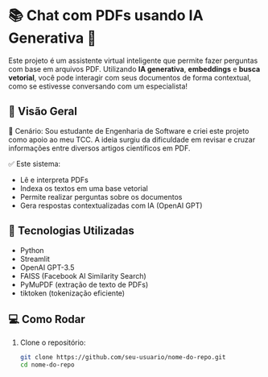 # 📚 Chat com PDFs usando IA Generativa 🤖

Este projeto é um assistente virtual inteligente que permite fazer perguntas com base em arquivos PDF. Utilizando **IA generativa**, **embeddings** e **busca vetorial**, você pode interagir com seus documentos de forma contextual, como se estivesse conversando com um especialista!

## 🚀 Visão Geral

📌 Cenário: Sou estudante de Engenharia de Software e criei este projeto como apoio ao meu TCC. A ideia surgiu da dificuldade em revisar e cruzar informações entre diversos artigos científicos em PDF.

✅ Este sistema:
- Lê e interpreta PDFs
- Indexa os textos em uma base vetorial
- Permite realizar perguntas sobre os documentos
- Gera respostas contextualizadas com IA (OpenAI GPT)

## 🧠 Tecnologias Utilizadas

- Python
- Streamlit
- OpenAI GPT-3.5
- FAISS (Facebook AI Similarity Search)
- PyMuPDF (extração de texto de PDFs)
- tiktoken (tokenização eficiente)

## 💻 Como Rodar

1. Clone o repositório:
   ```bash
   git clone https://github.com/seu-usuario/nome-do-repo.git
   cd nome-do-repo
